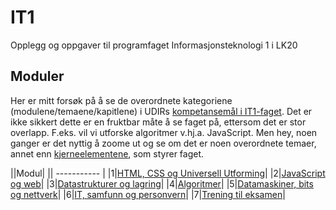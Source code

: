 # IT1

Opplegg og oppgaver til programfaget Informasjonsteknologi 1 i LK20

## Moduler

Her er mitt forsøk på å se de overordnete kategoriene (modulene/temaene/kapitlene) i UDIRs [kompetansemål i IT1-faget](https://www.udir.no/lk20/inf01-02/kompetansemaal-og-vurdering/kv471). Det er ikke sikkert dette er en fruktbar måte å se faget på, ettersom det er stor overlapp. F.eks. vil vi utforske algoritmer v.hj.a. JavaScript. Men hey, noen ganger er det nyttig å zoome ut og se om det er noen overordnete temaer, annet enn [kjerneelementene](https://www.udir.no/lk20/inf01-02/om-faget/kjerneelementer), som styrer faget.

||Modul|
|| ----------- |
|1|[HTML, CSS og Universell Utforming](./01%20-%20HTML%20CSS%20og%20UU/)|
|2|[JavaScript og web](./02%20-%20JavaScript%20og%20web/)|
|3|[Datastrukturer og lagring](./03%20-%20Datastrukturer%20og%20lagring/)|
|4|[Algoritmer](./04%20-%20Algoritmer/)|
|5|[Datamaskiner, bits og nettverk](./05%20-%20Datamaskiner%20bits%20og%20nettverk/)|
|6|[IT, samfunn og personvern](./06%20-%20IT%20samfunn%20og%20personvern/)|
|7|[Trening til eksamen](./07%20-%20Trengin%20til%20eksamen/)|
